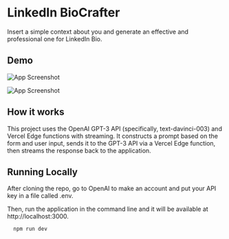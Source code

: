 
# LinkedIn BioCrafter

Insert a simple context about you and generate an effective and professional one for LinkedIn Bio.


## Demo

![App Screenshot](https://i.ibb.co/6XLC14M/image.png)

![App Screenshot](https://i.ibb.co/YyCz3RY/image.png)


## How it works
This project uses the OpenAI GPT-3 API (specifically, text-davinci-003) and Vercel Edge functions with streaming. It constructs a prompt based on the form and user input, sends it to the GPT-3 API via a Vercel Edge function, then streams the response back to the application.
## Running Locally
After cloning the repo, go to OpenAI to make an account and put your API key in a file called .env.

Then, run the application in the command line and it will be available at http://localhost:3000.

```bash
  npm run dev
```
    
